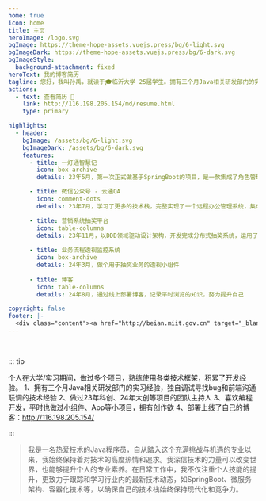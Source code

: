 ```yaml
---
home: true
icon: home
title: 主页
heroImage: /logo.svg
bgImage: https://theme-hope-assets.vuejs.press/bg/6-light.svg
bgImageDark: https://theme-hope-assets.vuejs.press/bg/6-dark.svg
bgImageStyle:
  background-attachment: fixed
heroText: 我的博客简历
tagline: 您好，我叫孙禹，就读于🎓临沂大学 25届学生。拥有三个月Java相关研发部门的实习经验，可熟练运用主流技术栈，做过多个项目等
actions:
  - text: 查看简历 👣
    link: http://116.198.205.154/md/resume.html
    type: primary

highlights:
  - header: 
    bgImage: /assets/bg/6-light.svg
    bgImageDark: /assets/bg/6-dark.svg
    features:
      - title: 一灯通智慧记
        icon: box-archive
        details: 23年5月，第一次正式做基于SpringBoot的项目，是一款集成了角色管理、商品进销存统一管控的仓库管理软件

      - title: 微信公众号 - 云通OA 
        icon: comment-dots
        details: 23年7月，学习了更多的技术栈，完整实现了一个远程办公管理系统，集成官方的测试版微信公众号。

      - title: 营销系统抽奖平台
        icon: table-columns
        details: 23年11月，以DDD领域驱动设计架构，开发完成分布式抽奖系统，运用了全面的分布式技术栈
        
      - title: 业务流程透视监控系统 
        icon: box-archive
        details: 24年3月，做个用于抽奖业务的透视小组件
        
      - title: 博客
        icon: table-columns
        details: 24年8月，通过线上部署博客，记录平时浏览的知识，努力提升自己

copyright: false
footer: |-
  <div class="content"><a href="http://beian.miit.gov.cn" target="_blank"></a> MIT 协议, 版权所有 © 2023 孙禹，All rights reserved.</div>
---
```


<br/>

::: tip

个人在大学/实习期间，做过多个项目，熟练使用各类技术框架，积累了开发经验。
1、拥有三个月Java相关研发部门的实习经验，独自调试寻找bug和前端沟通联调的技术经验
2、做过23年科创、24年大创等项目的团队主持人
3、喜欢编程开发，平时也做过小组件、App等小项目，拥有创作欲
4、部署上线了自己的博客：http://116.198.205.154/

:::

>我是一名热爱技术的Java程序员，自从踏入这个充满挑战与机遇的专业以来，我始终保持着对技术的高度热情和追求。我深信技术的力量可以改变世界，也能够提升个人的专业素养。在日常工作中，我不仅注重个人技能的提升，更致力于跟踪和学习行业内的最新技术动态，如SpringBoot、微服务架构、容器化技术等，以确保自己的技术栈始终保持现代化和竞争力。
